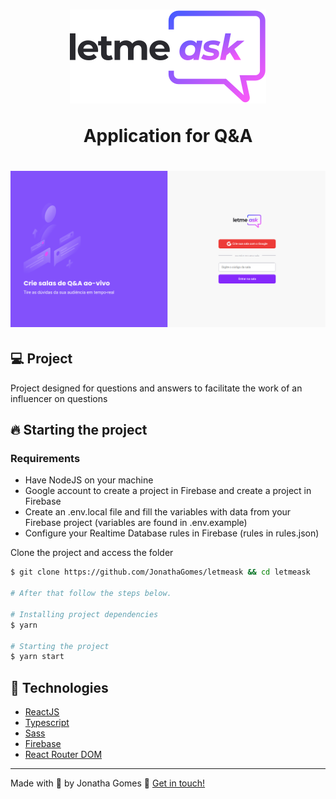 <h1 align="center">
    <img alt="Letmeask" src=".github/logo.svg" />
    <br/>
    <p>Application for Q&A</p>
</h1>

<h1 align="center">
    <img alt="Letmeask" src=".github/preview.png" />
</h1>

## 💻️ Project

Project designed for questions and answers to facilitate the work of an influencer on questions

## 🔥️ Starting the project

### Requirements

- Have NodeJS on your machine
- Google account to create a project in Firebase and create a project in Firebase
- Create an .env.local file and fill the variables with data from your Firebase project (variables are found in .env.example)
- Configure your Realtime Database rules in Firebase (rules in rules.json)

Clone the project and access the folder

```bash
$ git clone https://github.com/JonathaGomes/letmeask && cd letmeask

# After that follow the steps below.

# Installing project dependencies
$ yarn

# Starting the project
$ yarn start
```

## 🚀 Technologies

- [ReactJS](https://reactjs.org/)
- [Typescript](https://www.typescriptlang.org/)
- [Sass](https://sass-lang.com/)
- [Firebase](https://firebase.google.com/)
- [React Router DOM](https://reactrouter.com/web/guides/quick-start)

<hr>

Made with 💜️ by Jonatha Gomes 👋️ [Get in touch!](https://www.linkedin.com/in/jonatha-gomes-99587a1ab/)
